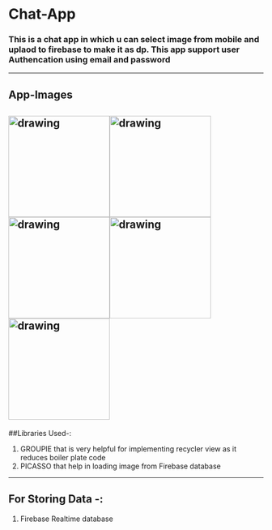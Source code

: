 # Chat-App

### This is a chat app in which u can select image from mobile and uplaod to firebase to make it as dp. This app support user Authencation using email and password
---
## App-Images
<img src="https://user-images.githubusercontent.com/68162762/103137813-72fac880-46f2-11eb-82ce-54f88429c0b4.png" alt="drawing" width="200"/><img src="https://user-images.githubusercontent.com/68162762/103137894-34194280-46f3-11eb-980f-999b3a68d421.png" alt="drawing" width="200"/><img src="https://user-images.githubusercontent.com/68162762/103137943-88242700-46f3-11eb-86a5-336bde7b32a3.png" alt="drawing" width="200"/><img src="https://user-images.githubusercontent.com/68162762/103137958-9e31e780-46f3-11eb-8684-703471a6b663.png" alt="drawing" width="200"/>
<img src="https://user-images.githubusercontent.com/68162762/103138000-01bc1500-46f4-11eb-958d-16ba207f832b.png" alt="drawing" width="200"/>
---
##Libraries Used-:
1. GROUPIE that is very helpful for implementing recycler view as it reduces boiler plate code
2. PICASSO that help in loading image from Firebase database
---
## For Storing Data -:
1. Firebase Realtime database
